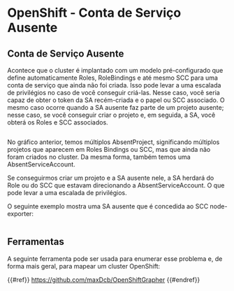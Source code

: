 # OpenShift - Conta de Serviço Ausente

## Conta de Serviço Ausente

Acontece que o cluster é implantado com um modelo pré-configurado que define automaticamente Roles, RoleBindings e até mesmo SCC para uma conta de serviço que ainda não foi criada. Isso pode levar a uma escalada de privilégios no caso de você conseguir criá-las. Nesse caso, você seria capaz de obter o token da SA recém-criada e o papel ou SCC associado. O mesmo caso ocorre quando a SA ausente faz parte de um projeto ausente; nesse caso, se você conseguir criar o projeto e, em seguida, a SA, você obterá os Roles e SCC associados.

<figure><img src="../../../images/openshift-missing-service-account-image1.png" alt=""><figcaption></figcaption></figure>

No gráfico anterior, temos múltiplos AbsentProject, significando múltiplos projetos que aparecem em Roles Bindings ou SCC, mas que ainda não foram criados no cluster. Da mesma forma, também temos uma AbsentServiceAccount.

Se conseguirmos criar um projeto e a SA ausente nele, a SA herdará do Role ou do SCC que estavam direcionando a AbsentServiceAccount. O que pode levar a uma escalada de privilégios.

O seguinte exemplo mostra uma SA ausente que é concedida ao SCC node-exporter:

<figure><img src="../../../images/openshift-missing-service-account-image2.png" alt=""><figcaption></figcaption></figure>

## Ferramentas

A seguinte ferramenta pode ser usada para enumerar esse problema e, de forma mais geral, para mapear um cluster OpenShift:

{{#ref}}
https://github.com/maxDcb/OpenShiftGrapher
{{#endref}}
